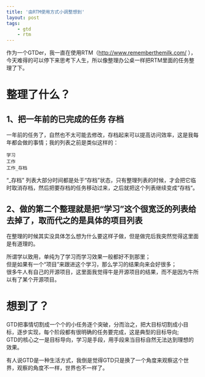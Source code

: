 ```yaml
---
title: '由RTM使用方式小调整想到'
layout: post
tags:
    - gtd
    - rtm
---
```


作为一个GTDer，我一直在使用RTM（<http://www.rememberthemilk.com/>    ），今天难得的可以停下来思考下人生，所以像整理办公桌一样把RTM里面的任务整理了下。

# 整理了什么？

## 1、把一年前的已完成的任务 存档
一年前的任务了，自然也不太可能去修改，存档起来可以提高访问效率，这是我每年都会做的事情；我的列表之前是类似这样的：  

```
学习
工作
工作_存档
```

“_存档” 列表大部分时间都是处于“存档”状态，只有整理列表的时候，才会把它临时取消存档，然后把要存档的任务移动过来，之后就把这个列表继续变成“存档“。

## 2、做的第二个整理就是把“学习”这个很宽泛的列表给去掉了，取而代之的是具体的项目列表
在整理的时候其实没具体怎么想为什么要这样子做，但是做完后我突然觉得这里面是有道理的。

所谓学以致用，单纯为了学习而学习效果一般都好不到那里；  
但是如果有一个“项目”来跟进这个学习，那么学习的结果向来会好很多；  
很多牛人有自己的开源项目，这里面我觉得牛是开源项目的结果，而不是因为牛所以有了某个开源项目。  

# 想到了？
GTD把事情切割成一个个的小任务逐个突破，分而治之，把大目标切割成小目标，逐步实现，每个阶段都有很明确的任务要完成，这是典型的目标导向;  
GTD的核心之一是目标导向，学习是手段，用手段来当目标自然无法达到理想的效果。

有人说GTD是一种生活方式，我倒是觉得GTD只是换了一个角度来观察这个世界，观察的角度不一样，世界也不一样了。